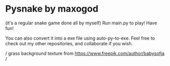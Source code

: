 # Pysnake by maxogod
(it's a regular snake game done all by myself)
Run main.py to play! Have fun!

You can also convert it into a exe file using auto-py-to-exe.
Feel free to check out my other repositories, and collaborate if you wish.

/ grass background texture from https://www.freepik.com/author/babysofja /
